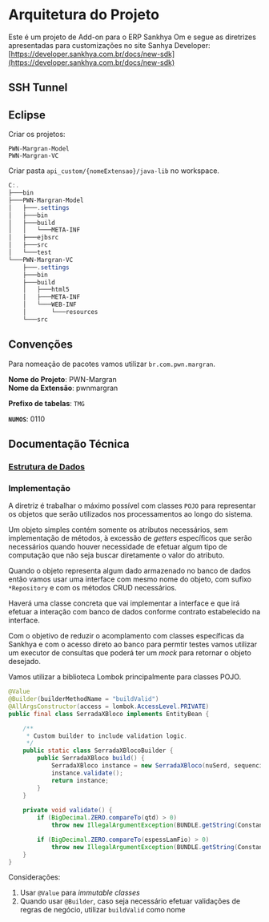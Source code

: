 # Arquitetura do Projeto

Este é um projeto de Add-on para o ERP Sankhya Om e segue as diretrizes apresentadas para customizações no site Sanhya Developer: [https://developer.sankhya.com.br/docs/new-sdk](https://developer.sankhya.com.br/docs/new-sdk)

## SSH Tunnel


## Eclipse

Criar os projetos:

`PWN-Margran-Model`  
`PWN-Margran-VC`

Criar pasta `api_custom/{nomeExtensao}/java-lib` no workspace.

```powershell
C:.
├───bin
├───PWN-Margran-Model
│   ├───.settings
│   ├───bin
│   ├───build
│   │   └───META-INF
│   ├───ejbsrc
│   ├───src
│   └───test
└───PWN-Margran-VC
    ├───.settings
    ├───bin
    ├───build
    │   ├───html5
    │   ├───META-INF
    │   └───WEB-INF
    │       └───resources
    └───src
```

## Convenções

Para nomeação de pacotes vamos utilizar `br.com.pwn.margran`.

**Nome do Projeto**: PWN-Margran  
**Nome da Extensão**: pwnmargran

**Prefixo de tabelas**: `TMG`

**`NUMOS`**: 0110

## Documentação Técnica

### [Estrutura de Dados](../_database/index.md)

### Implementação

A diretriz é trabalhar o máximo possível com classes `POJO` para representar os objetos que serão utilizados nos processamentos ao longo do sistema.

Um objeto simples contém somente os atributos necessários, sem implementação de métodos, à excessão de _getters_ específicos que serão necessários quando houver necessidade de efetuar algum tipo de computação que não seja buscar diretamente o valor do atributo.

Quando o objeto representa algum dado armazenado no banco de dados então vamos usar uma interface com mesmo nome do objeto, com sufixo `*Repository` e com os métodos CRUD necessários.

Haverá uma classe concreta que vai implementar a interface e que irá efetuar a interação com banco de dados conforme contrato estabelecido na interface.

Com o objetivo de reduzir o acomplamento com classes específicas da Sankhya e com o acesso direto ao banco para permtir testes vamos utilizar um executor de consultas que poderá ter um _mock_ para retornar o objeto desejado.

Vamos utilizar a biblioteca Lombok principalmente para classes POJO.

```java
@Value
@Builder(builderMethodName = "buildValid")
@AllArgsConstructor(access = lombok.AccessLevel.PRIVATE)
public final class SerradaXBloco implements EntityBean {

    /**
     * Custom builder to include validation logic.
     */
    public static class SerradaXBlocoBuilder {
        public SerradaXBloco build() {
            SerradaXBloco instance = new SerradaXBloco(nuSerd, sequencia, codEmp, idBloco, bloco, produtoAcabado, qtd, espessLamFio);
            instance.validate();
            return instance;
        }
    }
    
    private void validate() {
        if (BigDecimal.ZERO.compareTo(qtd) > 0)
            throw new IllegalArgumentException(BUNDLE.getString(Constants.QUANTITY_SHOULD_BE_GREATER_THAN_ZERO));

        if (BigDecimal.ZERO.compareTo(espessLamFio) > 0)
            throw new IllegalArgumentException(BUNDLE.getString(Constants.THICKNESS_SHOULD_BE_GREATER_THAN_ZERO));
    }
}
```
Considerações:
1. Usar `@Value` para _immutable classes_
1. Quando usar `@Builder`, caso seja necessário efetuar validações de regras de negócio, utilizar `buildValid` como nome